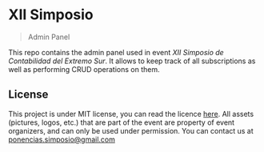 # XII Simposio
> Admin Panel

This repo contains the admin panel used in event *XII Simposio de Contabilidad del Extremo Sur*. It allows to keep track of all subscriptions as well as performing CRUD operations on them.

## License

This project is under MIT license, you can read the licence [here](./LICENSE). All assets (pictures, logos, etc.) that are part of the event are property of event organizers, and can only be used under permission. You can contact us at [ponencias.simposio@gmail.com](mailto:ponencias.simposio@gmail.com)
